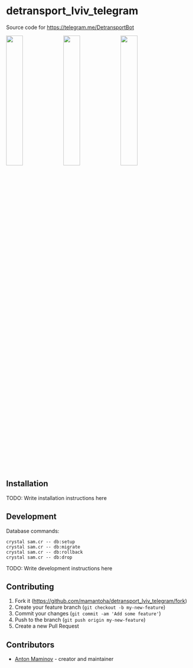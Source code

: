# detransport_lviv_telegram

Source code for <https://telegram.me/DetransportBot>

<p>
  <img src="https://github.com/mamantoha/detransport_telegram/blob/master/screenshots/screenshot3.jpg?raw=true" width="30%" />
  <img src="https://github.com/mamantoha/detransport_telegram/blob/master/screenshots/screenshot1.jpg?raw=true" width="30%" />
  <img src="https://github.com/mamantoha/detransport_telegram/blob/master/screenshots/screenshot2.jpg?raw=true" width="30%" />
</p>

## Installation

TODO: Write installation instructions here

## Development

Database commands:

```console
crystal sam.cr -- db:setup
crystal sam.cr -- db:migrate
crystal sam.cr -- db:rollback
crystal sam.cr -- db:drop
```

TODO: Write development instructions here

## Contributing

1. Fork it (<https://github.com/mamantoha/detransport_lviv_telegram/fork>)
2. Create your feature branch (`git checkout -b my-new-feature`)
3. Commit your changes (`git commit -am 'Add some feature'`)
4. Push to the branch (`git push origin my-new-feature`)
5. Create a new Pull Request

## Contributors

- [Anton Maminov](https://github.com/mamantoha) - creator and maintainer
